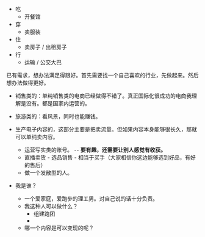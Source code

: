 - 吃
	- 开餐馆
- 穿
	- 卖服装
- 住
	- 卖房子 / 出租房子
- 行
	- 运输 / 公交大巴

已有需求，想办法满足得跟好。首先需要找一个自己喜欢的行业，先做起来。然后想办法做得更好。
- 销售类的：单纯销售类的电商已经做得不错了。真正国际化很成功的电商我理解是没有。都是国家内运营的。
- 旅游类的：看风景，同时也能赚钱。
- 生产电子内容的，这部分主要是把卖流量。但如果内容本身能够很长久，那就可以单纯卖内容。
	- 运营写实类的账号。 -- **要有趣，还需要让别人感觉有收获。**
	- 直播卖货 - 选品销售 - 相当于买手（大家相信你这边能够选到好品，有好的售后）
	- 做一个发散型的人。

- 我是谁？
	- 一个爱家庭，爱跑步的理工男。对自己说的话十分负责。
	- 我这种人可以做什么？
		- 组建跑团
		- 
	- 哪一个内容是可以变现的呢？